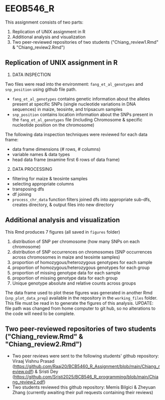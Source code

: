 # EEOB546_R

This assignment consists of two parts: 
1. Replication of UNIX assignment in R
2. Additional analysis and visualization
3. Two peer-reviewed repositories of two students ("Chiang_review1.Rmd" & "Chiang_review2.Rmd")


## Replication of UNIX assignment in R

1. DATA INSPECTION

Two files were read into the environment: `fang_et_al_genotypes` and `snp_position` using github file path. 
- `fang_et_al_genotypes` contains genetic information about the alleles present at specific SNPs (single nucleotide variations in DNA sequences) in maize, teosinte, and tripsacum samples
- `snp_position` contains location information about the SNPs present in the `fang_et_al_genotypes` file (including Chromosome & specific nucleotide position on the chromosome)

The following data inspection techniques were reviewed for each data frame:
- data frame dimensions (# rows, # columns)
- variable names & data types
- head data frame (examine first 6 rows of data frame)

2. DATA PROCESSING
- filtering for maize & teosinte samples
- selecting appropriate columns
- transposing dfs
- df joining 
- `process_chr_data` function filters joined dfs into appropriate sub-dfs, creates directory, & output files into new directory


## Additional analysis and visualization

This Rmd produces 7 figures (all saved in `figures` folder)
1. distribution of SNP per chromosome (how many SNPs on each chromosome)
2. distribution of SNP occurrences on chromosomes (SNP occurrences across chromosomes in maize and teosinte samples)
3. proportion of homozygous/heterozygous genotypes for each sample 
4. proportion of homozygous/heterozygous genotypes for each group
5. proportion of missing genotype data for each sample
6. proportion of missing genotype data for each group
7. Unique genotype absolute and relative counts across groups

The data frame used to plot these figures was generated in another Rmd (`snp_plot_data_prep`) available in the repository in the `working_files` folder. This file must be read in to generate the figures of this analysis. UPDATE: file path was changed from home computer to git hub, so no alterations to the code will need to be complete. 


## Two peer-reviewed repositories of two students ("Chiang_review.Rmd" & "Chiang_review2.Rmd")

- Two peer reviews were sent to the following students' github repository: Viraaj Vishnu Prasad (https://github.com/Raaj20/BCB5460_R_Assignment/blob/main/Chiang_review.pdf) & Sristi Dey (https://github.com/Sristi2025/BCB546_R_programming/blob/main/Chiang_review2.pdf)
- Two students reviewed this github repository: Memis Bilgici & Zheyuan Zhang (currently awaiting their pull requests containing their reviews)